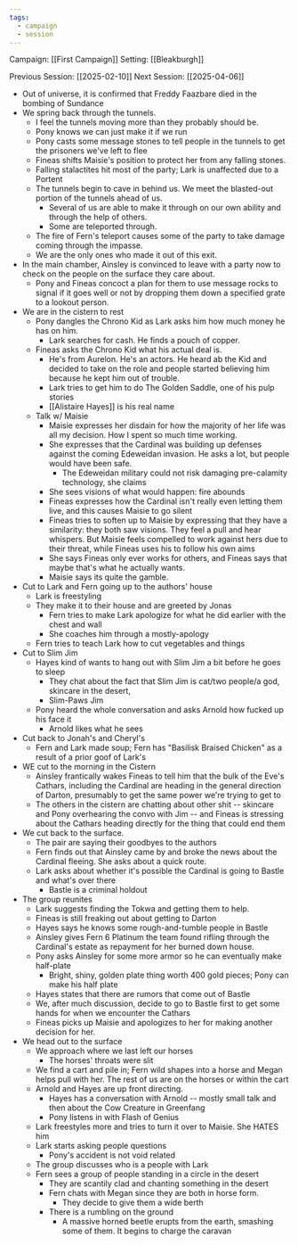```yaml
---
tags:
  - campaign
  - session
---
```


Campaign:  [[First Campaign]]
Setting: [[Bleakburgh]]

Previous Session: [[2025-02-10]]
Next Session: [[2025-04-06]]

- Out of universe, it is confirmed that Freddy Faazbare died in the bombing of Sundance
- We spring back through the tunnels.
	- I feel the tunnels moving more than they probably should be.
	- Pony knows we can just make it if we run
	- Pony casts some message stones to tell people in the tunnels to get the prisoners we've left to flee
	- Fineas shifts Maisie's position to protect her from any falling stones.
	- Falling stalactites hit most of the party; Lark is unaffected due to a Portent
	- The tunnels begin to cave in behind us. We meet the blasted-out portion of the tunnels ahead of us.
		- Several of us are able to make it through on our own ability and through the help of others.
		- Some are teleported through.
	- The fire of Fern's teleport causes some of the party to take damage coming through the impasse.
	- We are the only ones who made it out of this exit.
- In the main chamber, Ainsley is convinced to leave with a party now to check on the people on the surface they care about.
	- Pony and Fineas concoct a plan for them to use message rocks to signal if it goes well or not by dropping them down a specified grate to a lookout person.
- We are in the cistern to rest
	- Pony dangles the Chrono Kid as Lark asks him how much money he has on him.
		- Lark searches for cash. He finds a pouch of copper.
	- Fineas asks the Chrono Kid what his actual deal is.
		- He's from Aurelon. He's an actors. He heard ab the Kid and decided to take on the role and people started believing him because he kept him out of trouble.
		- Lark tries to get him to do The Golden Saddle, one of his pulp stories
		- [[Alistaire Hayes]] is his real name
	- Talk w/ Maisie
		- Maisie expresses her disdain for how the majority of her life was all my decision. How I spent so much time working.
		- She expresses that the Cardinal was building up defenses against the coming Edeweidan invasion. He asks a lot, but people would have been safe.
			- The Edeweidan military could not risk damaging pre-calamity technology, she claims
		- She sees visions of what would happen: fire abounds
		- Fineas expresses how the Cardinal isn't really even letting them live, and this causes Maisie to go silent
		- Fineas tries to soften up to Maisie by expressing that they have a similarity: they both saw visions. They feel a pull and hear whispers. But Maisie feels compelled to work against hers due to their threat, while Fineas uses his to follow his own aims
		- She says Fineas only ever works for others, and Fineas says that maybe that's what he actually wants.
		- Maisie says its quite the gamble.
- Cut to Lark and Fern going up to the authors' house
	- Lark is freestyling
	- They make it to their house and are greeted by Jonas
		- Fern tries to make Lark apologize for what he did earlier with the chest and wall
		- She coaches him through a mostly-apology
	- Fern tries to teach Lark how to cut vegetables and things
- Cut to Slim Jim
	- Hayes kind of wants to hang out with Slim Jim a bit before he goes to sleep
		- They chat about the fact that Slim Jim is cat/two people/a god, skincare in the desert,
		- Slim-Paws Jim
	- Pony heard the whole conversation and asks Arnold how fucked up his face it
		- Arnold likes what he sees
- Cut back to Jonah's and Cheryl's
	- Fern and Lark made soup; Fern has "Basilisk Braised Chicken" as a result of a prior goof of Lark's
- WE cut to the morning in the Cistern
	- Ainsley frantically wakes Fineas to tell him that the bulk of the Eve's Cathars, including the Cardinal are heading in the general direction of Darton, presumably to get the same power we're trying to get to
	- The others in the cistern are chatting about other shit -- skincare and Pony overhearing the convo with Jim -- and Fineas is stressing about the Cathars heading directly for the thing that could end them
- We cut back to the surface.
	- The pair are saying their goodbyes to the authors
	- Fern finds out that Ainsley came by and broke the news about the Cardinal fleeing. She asks about a quick route.
	- Lark asks about whether it's possible the Cardinal is going to Bastle and what's over there
		- Bastle is a criminal holdout
- The group reunites
	- Lark suggests finding the Tokwa and getting them to help.
	- Fineas is still freaking out about getting to Darton
	- Hayes says he knows some rough-and-tumble people in Bastle
	- Ainsley gives Fern 6 Platinum the team found rifling through the Cardinal's estate as repayment for her burned down house.
	- Pony asks Ainsley for some more armor so he can eventually make half-plate
		- Bright, shiny, golden plate thing worth 400 gold pieces; Pony can make his half plate
	- Hayes states that there are rumors that come out of Bastle
	- We, after much discussion, decide to go to Bastle first to get some hands for when we encounter the Cathars
	- Fineas picks up Maisie and apologizes to her for making another decision for her.
- We head out to the surface
	- We approach where we last left our horses
		- The horses' throats were slit
	- We find a cart and pile in; Fern wild shapes into a horse and Megan helps pull with her. The rest of us are on the horses or within the cart
	- Arnold and Hayes are up front directing.
		- Hayes has a conversation with Arnold -- mostly small talk and then about the Cow Creature in Greenfang
		- Pony listens in with Flash of Genius
	- Lark freestyles more and tries to turn it over to Maisie. She HATES him
	-  Lark starts asking people questions
		- Pony's accident is not void related
	- The group discusses who is a people with Lark
	- Fern sees a group of people standing in a circle in the desert
		- They are scantily clad and chanting something in the desert
		- Fern chats with Megan since they are both in horse form.
			- They decide to give them a wide berth
		- There is a rumbling on the ground
			- A massive horned beetle erupts from the earth, smashing some of them. It begins to charge the caravan